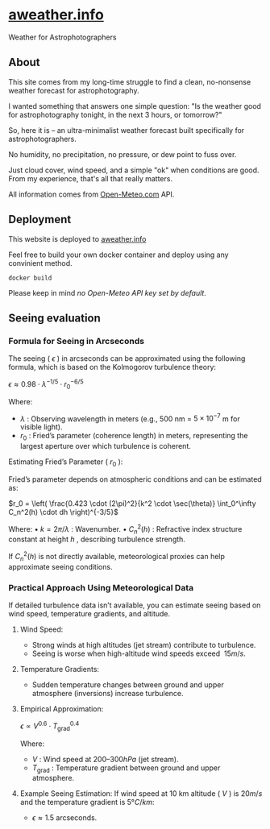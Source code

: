 # [aweather.info](https://aweather.info)
Weather for Astrophotographers

## About

This site comes from my long-time struggle to find a clean, no-nonsense weather forecast for astrophotography.

I wanted something that answers one simple question: "Is the weather good for astrophotography tonight, in the next 3 hours, or tomorrow?"

So, here it is – an ultra-minimalist weather forecast built specifically for astrophotographers. 

No humidity, no precipitation, no pressure, or dew point to fuss over.

Just cloud cover, wind speed, and a simple "ok" when conditions are good. From my experience, that's all that really matters.

All information comes from [Open-Meteo.com](https://open-meteo.com/) API.

## Deployment
This website is deployed to [aweather.info](https://aweather.info)

Feel free to build your own docker container and deploy using any convinient method.
```
docker build
```
Please keep in mind _no Open-Meteo API key set by default_.

## Seeing evaluation

### Formula for Seeing in Arcseconds

The seeing ( $\epsilon$ ) in arcseconds can be approximated using the following formula, which is based on the Kolmogorov turbulence theory:


$\epsilon \approx 0.98 \cdot \lambda^{-1/5} \cdot r_0^{-6/5}$


Where:
* $\lambda$ : Observing wavelength in meters (e.g., 500 nm =  $5 \times 10^{-7}$  m for visible light).
* $r_0$ : Fried’s parameter (coherence length) in meters, representing the largest aperture over which turbulence is coherent.

Estimating Fried’s Parameter ( $r_0$ ):

Fried’s parameter depends on atmospheric conditions and can be estimated as:

$r_0 = \left( \frac{0.423 \cdot (2\pi)^2}{k^2 \cdot \sec(\theta)} \int_0^\infty C_n^2(h) \cdot dh \right)^{-3/5}$


Where:
	•	 $k = 2\pi / \lambda$ : Wavenumber.
	•	 $C_n^2(h)$ : Refractive index structure constant at height  $h$ , describing turbulence strength.

If $C_n^2(h)$  is not directly available, meteorological proxies can help approximate seeing conditions.

### Practical Approach Using Meteorological Data

If detailed turbulence data isn’t available, you can estimate seeing based on wind speed, temperature gradients, and altitude.
1.	Wind Speed:
    * Strong winds at high altitudes (jet stream) contribute to turbulence.
	* Seeing is worse when high-altitude wind speeds exceed $~15 m/s$.
2.	Temperature Gradients:
	* Sudden temperature changes between ground and upper atmosphere (inversions) increase turbulence.
3. Empirical Approximation:

    $\epsilon \propto V^{0.6} \cdot T_{\text{grad}}^{0.4}$

    Where:
    * $V$ : Wind speed at $200–300 hPa$ (jet stream).
    * $T_{\text{grad}}$ : Temperature gradient between ground and upper atmosphere.
4.	Example Seeing Estimation:
If wind speed at 10 km altitude ( $V$ ) is $20 m/s$ and the temperature gradient is $5°C/km$: 
    * $\epsilon \approx 1.5$  arcseconds.